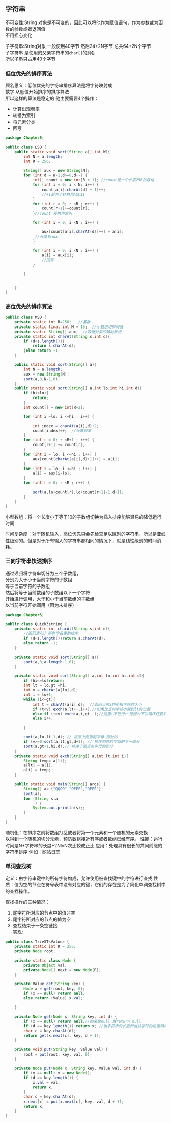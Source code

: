 ## 字符串 

不可变性:String 对象是不可变的，因此可以将他作为赋值语句，作为参数或为函数的参数或者返回值   
不用担心变化    

子字符串:String对象 一般使用40字节 然后24+2N字节 总共64+2N个字节   
子字符串 是使用的父亲字符串的`char[]`的`别名`   
所以子串只占用40个字节

### 低位优先的排序算法     

顾名思义：低位优先的字符串排序算法是将字符映射成   
数字  从低位开始排序的排序算法  
所以这样的算法是稳定的 
他主要需要4个操作：

* 计算出现频率
* 转换为索引
* 将元素分类 
* 回写
```java
package Chapter5;

public class LSD {
    public static void sort(String a[],int W){
        int N = a.length;
        int R = 256;

        String[] aux = new String[N];
        for (int d = W-1;d>=0;d--) {
            int[] count = new int[R + 1]; //count是一个长度256的数组
            for (int i = 0; i < N; i++) {
                count[a[i].charAt(d) + 1]++;
                //+1是为了转换为ASCII
            }
            for (int r = 0; r <R ; r++) {
                count[r+1]+=count[r];
            }//count 转换为索引

            for (int i = 0; i <N ; i++) {

                aux[count[a[i].charAt(d)]++] = a[i];
             //分类到aux
            }

            for (int i = 0; i <N ; i++) {
                a[i] = aux[i];
                //回写
            }

        }


    }
}
```
### 高位优先的排序算法 

```java
public class MSD {
    private static int R=256;   //基数
    private static final int M = 15;  //小数组切换阀值
    private static String[] aux;  //数据分类的辅助数组
    private static int charAt(String s,int d){
        if (d<s.length()){
            return s.charAt(d);
        }else return -1;
    }

    public static void sort(String[] a){
        int N = a.length;
        aux = new String[N];
        sort(a,0,N-1,0);
    }
    public static void sort(String[] a,int lo,int hi,int d){
        if (hi<lo){
            return;
        }
        int count[] = new int[R+2];

        for (int i =lo; i <=hi ; i++) {

            int index = charAt(a[i],d)+2;
            count[index]++;  //计算频率
        }
        for (int r = 0; r <R+1 ; r++) {
            count[r+1] += count[r];
        }
        for (int i = lo; i <=hi ; i++) {
            aux[count[charAt(a[i],d)+1]++] = a[i];
        }
        for (int i = lo; i <=hi ; i++) {
            a[i] = aux[i-lo];
        }
        for (int r = 0; r <R ; r++) {

            sort(a,lo+count[r],lo+count[r+1]-1,d+1);
        }
    }
}
```

小型数组：将一个长度小于等于10的子数组切换为插入排序能够轻易的降低运行时间

时间复杂度：对于随机输入，高位优先只会先检查足以区别的字符串，所以是亚线性级别的。但是对于所有输入的字符串都相同的情况下，就是线性级别的时间消耗。


### 三向字符串快速排序   

通过递归将字符串切分为三个子数组，  
分别为大于小于当前字符的子数组  
等于当前字符的子数组   
然后将等于当前数组的子数组以下一个字符  
开始进行调用，大于和小于当前数组的子数组  
以当前字符开始调用（因为未排序）  

```java
package Chapter5;

public class Quick3string {
    private static int charAt(String s,int d){
        //返回索引d 所在字母表的排序
        if (d<s.length())return s.charAt(d);
        else return -1;
    }

    private static void sort(String[] a){
        sort(a,0,a.length-1,0);
    }

    private static void sort(String[] a,int lo,int hi,int d){
        if (hi<=lo)return;
        int lt = lo,gt =hi;
        int v = charAt(a[lo],d);
        int i = lo+1;
        while (i<=gt){
            int t = charAt(a[i],d);  //返回当前i的所指字符的大小
            if (t<v) exch(a,lt++,i++);//如果比当前字符小就到lt的位置
            else if (t>v) exch(a,i,gt--);//这里i不进行++是因为下次循环还要继续检验
            else i++;

        }

        sort(a,lo,lt-1,d); // 排序上面当前字母 部分的
        if (v>=0)sort(a,lt,gt,d+1); // 排序相等的字母的下一部分
        sort(a,gt+1,hi,d);// 排序下面当前字母的部分
    }
    private static void exch(String[] a,int lt,int i){
        String temp= a[lt];
        a[lt] = a[i];
        a[i] = temp;
    }

    public static void main(String[] args) {
        String[] a= {"QQQQ","QFFF","QEEE"};
        sort(a);
        for (String s:a
             ) {
            System.out.println(s);;
        }
    }
}

```
随机化：在排序之前将数组打乱或者将第一个元素和一个随机的元素交换   
以得到一个随机的切分元素，预防数组接近有序或者数组已经有序。 
性能：运行时间是N*字符串的长度+2NlnN次比较成正比
应用：处理具有很长的共同前缀的字符串排序 例如：网站日志


### 单词查找树  
 
定义：由字符串键中的所有字符构成，允许使用被查找键中的字符进行查找
性质：值为空的节点在符号表中没有对应的键，它们的存在是为了简化单词查找树中的查找操作。

查找操作的三种情况：
1. 尾字符所对应的节点中的值非空
2. 尾字符所对应的节点的值为空
3. 查找结束于一条空链接  
实现:

```java
public class TrieST<Value> {
    private static int R = 256;
    private Node root;

    private static class Node {
        private Object val;
        private Node[] next = new Node[R];
    }

    private Value get(String key) {
        Node x = get(root, key, 0);
        if (x == null) return null;
        else return (Value) x.val;

    }

    private Node get(Node x, String key, int d) {
        if (x == null) return null;//如果是null 就return null
        if (d == key.length()) return x; //当字符串的长度和当前字符的位置相同就return
        char c = key.charAt(d);
        return get(x.next[c], key, d + 1);
    }

    private void put(String key, Value val) {
        root = put(root, key, val, 0);
    }

    private Node put(Node x, String key, Value val, int d) {
        if (x == null) x = new Node();
        if (d == key.length()) {
            x.val = val;
            return x;
        }
        char c = key.charAt(d);
        x.next[c] = put(x.next[c], key, val, d + 1);
        return x;
    }
}
```